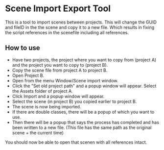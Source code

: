 # Scene Import Export Tool

This is a tool to import scenes between projects.
This will change the GUID and fileID in the the scene and copy it to a new file.
Which results in fixing the script references in the scenefile including all references.

## How to use

- Have two projects, the project where you want to copy from (project A) and the project you want to copy to (project B).
- Copy the scene file from project A to project B.
- Open Project B.
- Open from the menu Window/Scene import window.
- Click the "Set old project path" and a popup window will appear. Select the Assets folder of project A.
- Click Import and a popup window will appear.
- Select the scene (in project B) you copied earlier to project B.
- The scene is now being imported.
- If there are double classes, there will be a popup of which you want to use.
- Then there will be a popup that says the process has completed and has been written to a new file. (This file has the same path as the original scene + the current time)

You should now be able to open that scenen with all references intact.

